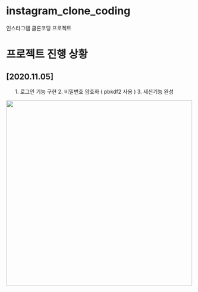 # instagram_clone_coding
인스타그램 클론코딩 프로젝트
# 프로젝트 진행 상황
## [2020.11.05]
<ul>
   1. 로그인 기능 구현
   2. 비밀번호 암호화 ( pbkdf2 사용 )
   3. 세션기능 완성
</ul>
<img src="/readme_images/2020.11.05.gif" width=500px >

